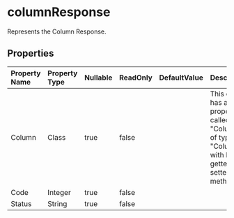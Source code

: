 # **columnResponse**

Represents the Column Response. 

## **Properties**

| Property Name | Property Type | Nullable |  ReadOnly | DefaultValue | Description | 
| :- | :- | :- |:- |  :- | :- |
|Column|Class|true|false |  |This class has a public property called "Column" of type "Column" with both getter and setter methods.|
|Code|Integer|true|false |  ||
|Status|String|true|false |  ||

